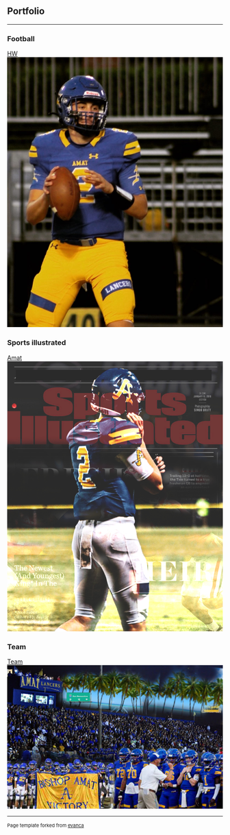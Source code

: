 ## Portfolio

---

### Football

[HW](/sample_page)
<img src="images/E75A3464-68D1-4D50-B61C-0D2A94E70EB3.JPG?raw=true"/>

### Sports illustrated 

[Amat](/sample_page)
<img src="images/HWsportsIllustrated.JPG?raw=true"/>


### Team

[Team](/sample_page)
<img src="images/Amatfb.JPG?raw=true"/>

---
<p style="font-size:11px">Page template forked from <a href="https://github.com/evanca/quick-portfolio">evanca</a></p>
<!-- Remove above link if you don't want to attibute -->
